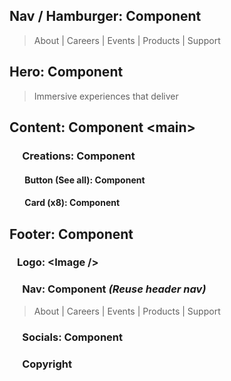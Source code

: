 ## Nav / Hamburger: Component
> About | Careers | Events | Products | Support

## Hero: Component
> Immersive experiences that deliver

## Content: Component \<main>
### &emsp; Creations: Component
#### &emsp;&ensp; Button (See all): Component
#### &emsp;&ensp; Card (x8): Component

## Footer: Component
### &ensp; Logo: \<Image />
### &emsp; Nav: Component *(Reuse header nav)*
> About | Careers | Events | Products | Support
### &emsp; Socials: Component
### &emsp; Copyright